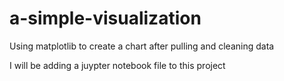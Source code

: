 # a-simple-visualization
Using matplotlib to create a chart after pulling and cleaning data

I will be adding a juypter notebook file to this project
